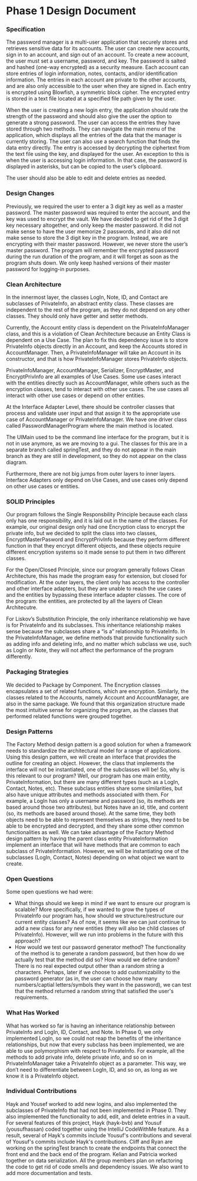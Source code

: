 
# Phase 1 Design Document

### Specification

The password manager is a multi-user application that securely stores and retrieves sensitive data for its accounts. The user can create new accounts, sign in to an account, and sign out of an account. To create a new account, the user must set a username, password, and key. The password is salted and hashed (one-way encrypted) as a security measure. Each account can store entries of login information, notes, contacts, and/or identification information. The entries in each account are private to the other accounts, and are also only accessible to the user when they are signed in. Each entry is encrypted using Blowfish, a symmetric block cipher. The encrypted entry is stored in a text file located at a specified file path given by the user.

When the user is creating a new login entry, the application should rate the strength of the password and should also give the user the option to generate a strong password.
The user can access the entries they have stored through two methods. They can navigate the main menu of the application, which displays all the entries of the data that the manager is currently storing. The user can also use a search function that finds the data entry directly. The entry is accessed by decrypting the ciphertext from the text file using the key, and displayed for the user. An exception to this is when the user is accessing login information. In that case, the password is displayed in asterisks, but can be copied to the user’s clipboard.

The user should also be able to edit and delete entries as needed.

### Design Changes

Previously, we required the user to enter a 3 digit key as well as a master password. The master password was required to enter the account, and the key was used to encrypt the vault. We have decided to get rid of the 3 digit key necessary altogether, and only keep the master password. It did not make sense to have the user memorize 2 passwords, and it also did not make sense to store the 3 digit key in the program. Instead, we are encrypting with their master password. However, we never store the user’s master password. The program will remember the encrypted password during the run duration of the program, and it will forget as soon as the program shuts down. We only keep hashed versions of their master password for logging-in purposes.

### Clean Architecture

In the innermost layer, the classes LogIn, Note, ID, and Contact are subclasses of PrivateInfo, an abstract entity class.  These classes are independent to the rest of the program, as they do not depend on any other classes. They should only have getter and setter methods.

Currently, the Account entity class is dependent on the PrivateInfoManager class, and this is a violation of Clean Architecture because an Entity Class is dependent on a Use Case. The plan to fix this dependency issue is to store PrivateInfo objects directly in an Account, and keep the Accounts stored in AccountManager. Then, a PrivateInfoManager will take an Account in its constructor, and that is how PrivateInfoManager stores PrivateInfo objects.

PrivateInfoManager, AccountManager, Serializer, EncryptMaster, and EncryptPrivInfo are all examples of Use Cases. Some use cases interact with the entities directly such as AccountManager, while others such as the encryption classes, tend to interact with other use cases. The use cases all interact with other use cases or depend on other entities.

At the Interface Adapter Level, there should be controller classes that process and validate user input and that assign it to the appropriate use case of AccountManager or PrivateInfoManager. We have one driver class called PasswordManagerProgram where the main method is located.

The UIMain used to be the command line interface for the program, but it is not in use anymore, as we are moving to a gui. The classes for this are in a separate branch called springTest, and they do not appear in the main branch as they are still in development, so they do not appear on the class diagram.

Furthermore, there are not big jumps from outer layers to inner layers. Interface Adapters only depend on Use Cases, and use cases only depend on other use cases or entities.

### SOLID Principles

Our program follows the Single Responsbility Principle because each class only has one responsibility, and it is laid out in the name of the classes. For example, our original design only had one Encryption class to encrypt the private info, but we decided to split the class into two classes, EncryptMasterPasword and EncryptPrivInfo because they perform different function in that they encrypt different objects, and these objects require different encryption systems so it made sense to put them in two different classes.

For the Open/Closed Principle, since our program generally follows Clean Architecture, this has made the program easy for extension, but closed for modification. At the outer layers, the client only has access to the controller and other interface adapters, but they are unable to reach the use cases and the entities by bypassing these interface adapter classes. The core of the program: the entities, are protected by all the layers of Clean Architecutre.

For Liskov’s Substitution Principle, the only inheritance relationship we have is for PrivateInfo and its subclasses. This inheritance relationship makes sense because the subclasses share a “is a” relationship to PrivateInfo. In the PrivateInfoManager, we define methods that provide functionality such as adding info and deleting info, and no matter which subclass we use, such as LogIn or Note, they will not affect the performance of the program differently.

### Packaging Strategies

We decided to Package by Component. The Encryption classes encapsulates a set of related functions, which are encryption. Similarly, the classes related to the Accounts, namely Account and AccountManager, are also in the same package. We found that this organization structure made the most intuitive sense for organizing the program, as the classes that performed related functions were grouped together.

### Design Patterns
The Factory Method design pattern is a good solution for when a framework needs to standardize the architectural model for a range of applications. Using this design pattern, we will create an interface that provides the outline for creating an object. However, the class that implements the interface will not be instantiated, one of the subclasses will be!
So, why is this relevant to our program? Well, our program has one main entity, PrivateInformation, but there are many different types (such as a LogIn, Contact, Notes, etc). These subclass entities share some similarities, but also have unique attributes and methods associated with them. For example, a LogIn has only a username and password (so, its methods are based around those two attributes), but Notes have an id, title, and content (so, its methods are based around those). At the same time, they both objects need to be able to represent themselves as strings, they need to be able to be encrypted and decrypted, and they share some other common functionalities as well.
We can take advantage of the Factory Method design pattern by having the parent class entity PrivateInformation implement an interface that will have methods that are common to each subclass of PrivateInformation. However, we will be instantiating one of the subclasses (LogIn, Contact, Notes) depending on what object we want to create.


### Open Questions
Some open questions we had were:
- What things should we keep in mind if we want to ensure our program is scalable? More specifically, if we wanted to grow the types of PrivateInfo our program has, how should we structure/restructure our current entity classes? As of now, it seems like we can just continue to add a new class for any new entities (they will also be child classes of PrivateInfo). However, will we run into problems in the future with this approach?
- How would we test our password generator method? The functionality of the method is to generate a random password, but then how do we actually test that the method did so? How would we define random? There is no real expected output other than a random string a characters. Perhaps, later if we choose to add customizability to the password generator (as in, the user can choose how many numbers/captial letters/symbols they want in the password), we can test that the method returned a random string that satisfied the user's requirements.

### What Has Worked

What has worked so far is having an inheritance relationship between PrivateInfo and LogIn, ID, Contact, and Note. In Phase 0, we only implemented LogIn, so we could not reap the benefits of the inheritance relationships, but now that every subclass has been implemented, we are able to use polymorphism with respect to PrivateInfo. For example, all the methods to add private info, delete private info, and so on in PrivateInfoManager take a PrivateInfo object as a parameter. This way, we don’t need to differentiate between LogIn, ID, and so on, as long as we know it is a PrivateInfo object.

### Individual Contributions

Hayk and Yousef worked to add new logins, and also implemented the subclasses of PrivateInfo that had not been implemented in Phase 0. They also implemented the functionality to add, edit, and delete entries in a vault. For several features of this project, Hayk (hayk-bvb) and Yousuf (yousufhassan) coded together using the IntelliJ CodeWithMe feature. As a result, several of Hayk's commits include Yousuf's contributions and several of Yousuf's commits include Hayk's contributions. Cliff and Ryan are working on the springTest branch to create the endpoints that connect the front end and the back end of the program. Kelian and Patricia worked together on data serialization. All the group members plan on refactoring the code to get rid of code smells and dependency issues. We also want to add more documentation and tests. 

